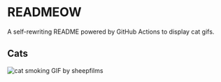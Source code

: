 # READMEOW

A self-rewriting README powered by GitHub Actions to display cat gifs.

## Cats

![cat smoking GIF by sheepfilms](https://media1.giphy.com/media/l0ExdMHUDKteztyfe/200.gif?cid=9acd02dabouqiys3z9m02r3r3o49lofpfdcpx4xzzb4qzg6w&ep=v1_gifs_search&rid=200.gif&ct=g)
